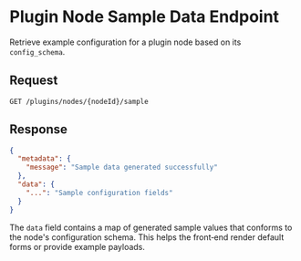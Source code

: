 # Plugin Node Sample Data Endpoint

Retrieve example configuration for a plugin node based on its `config_schema`.

## Request

`GET /plugins/nodes/{nodeId}/sample`

## Response

```json
{
  "metadata": {
    "message": "Sample data generated successfully"
  },
  "data": {
    "...": "Sample configuration fields"
  }
}
```

The `data` field contains a map of generated sample values that conforms to the node's configuration schema. This helps the front‑end render default forms or provide example payloads.
